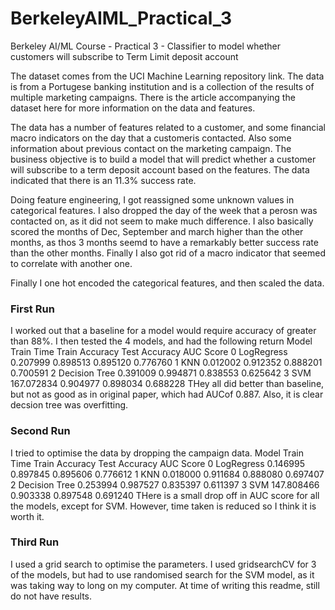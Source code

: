 # BerkeleyAIML_Practical_3
Berkeley AI/ML Course - Practical 3 - Classifier to model whether customers will subscribe to Term Limit deposit account 

The dataset comes from the UCI Machine Learning repository link. The data is from a Portugese banking institution and is a collection of the results of multiple marketing campaigns. There is the article accompanying the dataset here for more information on the data and features.

The data has a number of features related to a customer, and some financial macro indicators on the day that a customeris contacted. Also some information about previous contact on the marketing campaign. The business objective is to build a model that will predict whether a customer will subscribe to a term deposit account based on the features. The data indicated that there is an 11.3% success rate.

Doing feature engineering, I got reassigned some unknown values in categorical features. I also dropped the day of the week that a perosn was contacted on, as it did not seem to make much difference. I also basically scored the months of Dec, September and march higher than the other months, as thos 3 months seemd to have a remarkably better success rate than the other months. Finally I also got rid of a macro indicator that seemed to correlate with another one.

Finally I one hot encoded the categorical features, and then scaled the data.

### First Run
I worked out that a baseline for a model would require accuracy of greater than 88%. I then tested the 4 models, and had the following return
           Model  Train Time  Train Accuracy  Test Accuracy  AUC Score
0     LogRegress    0.207999        0.898513       0.895120   0.776760
1            KNN    0.012002        0.912352       0.888201   0.700591
2  Decision Tree    0.391009        0.994871       0.838553   0.625642
3            SVM  167.072834        0.904977       0.898034   0.688228
THey all did better than baseline, but not as good as in original paper, which had AUCof 0.887. Also, it is clear decsion tree was overfitting.

### Second Run
I tried to optimise the data by dropping the campaign data. 
           Model  Train Time  Train Accuracy  Test Accuracy  AUC Score
0     LogRegress    0.146995        0.897845       0.895606   0.776612
1            KNN    0.018000        0.911684       0.888080   0.697407
2  Decision Tree    0.253994        0.987527       0.835397   0.611397
3            SVM  147.808466        0.903338       0.897548   0.691240
THere is a small drop off in AUC score for all the models, except for SVM. However, time taken is reduced so I think it is worth it.

### Third Run
I used a grid search to optimise the parameters. I used gridsearchCV for 3 of the models, but had to use randomised search for the SVM model, as it was taking way to long on my computer. At time of writing this readme, still do not have results.






